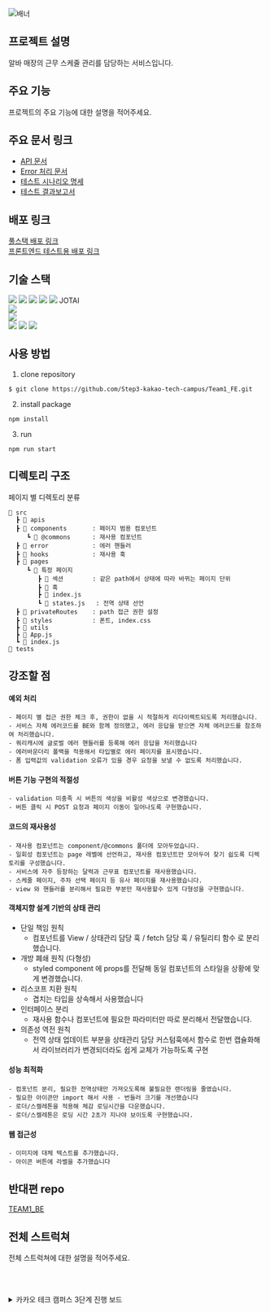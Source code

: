 ![배너](https://github.com/Step3-kakao-tech-campus/Team1_FE/assets/111048211/3621340d-0bd1-4556-94bd-5583288136ce)


## 프로젝트 설명

알바 매장의 근무 스케줄 관리를 담당하는 서비스입니다.

## 주요 기능

프로젝트의 주요 기능에 대한 설명을 적어주세요.

## 주요 문서 링크

- [API 문서](https://www.notion.so/API-10-08-ver-fb7b0444a9574894938b6cf5e39b38c2?pvs=25)
- [Error 처리 문서](https://www.notion.so/978e4b88b09f4e20a487ec4904eddd67?pvs=25)
- [테스트 시나리오 명세](https://www.notion.so/f070025327fd4ab58086f3da594e3f07)
- [테스트 결과보고서](https://www.notion.so/a47cf45db6314e318030c07b5b3da33a)

## 배포 링크

[풀스택 배포 링크](링크를_넣어주세요)   
[프론트엔드 테스트용 배포 링크](https://k14c7827846a9a.user-app.krampoline.com)

## 기술 스택 
<div>
<img src="https://img.shields.io/badge/npm-CB3837?style=for-the-badge&logo=npm&logoColor=white">
<img src="https://img.shields.io/badge/TYPESCRIPT-3178C6?style=for-the-badge&logo=TYPESCRIPT&logoColor=white">
<img src="https://img.shields.io/badge/REACT-61DAFB?style=for-the-badge&logo=REACT&logoColor=white">
<img src="https://img.shields.io/badge/React Query-FF4154?style=for-the-badge&logo=React Query&logoColor=white">
<img src="https://img.shields.io/badge/Axios-5A29E4?style=for-the-badge&logo=Redux&logoColor=white">
JOTAI
</div>
<div>
<img src="https://img.shields.io/badge/styled components-DB7093?style=for-the-badge&logo=styled components&logoColor=white">
</div>
<div>
<img src="https://img.shields.io/badge/playwright-2EAD33?style=for-the-badge&logo=playwright&logoColor=white">
</div>
<div>
<img src="https://img.shields.io/badge/GIT-F05032?style=for-the-badge&logo=GIT&logoColor=white">
<img src="https://img.shields.io/badge/GITHUB-181717?style=for-the-badge&logo=GITHUB&logoColor=white">
<img src="https://img.shields.io/badge/VISUAL STUDIO CODE-007ACC?style=for-the-badge&logo=VISUAL STUDIO CODE&logoColor=white">
</div>


## 사용 방법


1. clone repository
```
$ git clone https://github.com/Step3-kakao-tech-campus/Team1_FE.git
```

2. install package
```
npm install
```

3. run
```
npm run start
```


## 디렉토리 구조

페이지 별 디렉토리 분류

```
📂 src
  ┣ 📂 apis
  ┣ 📂 components       : 페이지 범용 컴포넌트
     ┗ 📂 @commons      : 재사용 컴포넌트
  ┣ 📂 error            : 에러 핸들러
  ┣ 📂 hooks            : 재사용 훅
  ┣ 📂 pages
     ┗ 📂 특정 페이지
        ┣ 📂 섹션        : 같은 path에서 상태에 따라 바뀌는 페이지 단위
        ┣ 📂 훅
        ┣ 📄 index.js    
        ┗ 📄 states.js   : 전역 상태 선언
  ┣ 📂 privateRoutes    : path 접근 권한 설정
  ┣ 📂 styles           : 폰트, index.css 
  ┣ 📂 utils
  ┣ 📄 App.js
  ┗ 📄 index.js
📂 tests
```


## 강조할 점

#### 예외 처리
```
- 페이지 별 접근 권한 체크 후, 권한이 없을 시 적절하게 리다이렉트되도록 처리했습니다.
- 서비스 자체 에러코드를 BE와 함께 정의했고, 에러 응답을 받으면 자체 에러코드를 참조하여 처리했습니다.
- 쿼리캐시에 글로벌 에러 핸들러를 등록해 에러 응답을 처리했습니다
- 에러바운더리 폴백을 적용해서 타입별로 에러 페이지를 표시했습니다.
- 폼 입력값의 validation 오류가 있을 경우 요청을 보낼 수 없도록 처리했습니다.
```
#### 버튼 기능 구현의 적절성
```
- validation 미충족 시 버튼의 색상을 비활성 색상으로 변경했습니다.
- 버튼 클릭 시 POST 요청과 페이지 이동이 일어나도록 구현했습니다.
```
#### 코드의 재사용성
```
- 재사용 컴포넌트는 component/@commons 폴더에 모아두었습니다.
- 일회성 컴포넌트는 page 레벨에 선언하고, 재사용 컴포넌트만 모아두어 찾기 쉽도록 디렉토리를 구성했습니다.
- 서비스에 자주 등장하는 달력과 근무표 컴포넌트를 재사용했습니다.
- 스케줄 페이지, 주차 선택 페이지 등 유사 페이지를 재사용했습니다.
- view 와 핸들러를 분리해서 필요한 부분만 재사용할수 있게 다형성을 구현했습니다.
```
#### 객체지향 설계 기반의 상태 관리
- 단일 책임 원칙
    - 컴포넌트를 View / 상태관리 담당 훅 / fetch 담당 훅 / 유틸리티 함수 로 분리했습니다.
- 개방 폐쇄 원칙 (다형성)
    - styled component 에 props를 전달해 동일 컴포넌트의 스타일을 상황에 맞게 변경했습니다.
- 리스코프 치환 원칙
    - 겹치는 타입을 상속해서 사용했습니다
- 인터페이스 분리
    - 재사용 함수나 컴포넌트에 필요한 파라미터만 따로 분리해서 전달했습니다.
- 의존성 역전 원칙
    - 전역 상태 업데이트 부분을 상태관리 담당 커스텀훅에서 함수로 한번 캡슐화해서 라이브러리가 변경되더라도 쉽게 교체가 가능하도록 구현
#### 성능 최적화
```
- 컴포넌트 분리, 필요한 전역상태만 가져오도록해 불필요한 랜더링을 줄였습니다.
- 필요한 아이콘만 import 해서 사용 - 번들러 크기를 개선했습니다
- 로더/스켈레톤을 적용해 체감 로딩시간을 다운했습니다.
- 로더/스켈레톤은 로딩 시간 2초가 지나야 보이도록 구현했습니다.
```
#### 웹 접근성
```
- 이미지에 대체 텍스트를 추가했습니다.
- 아이콘 버튼에 라벨을 추가했습니다
```

## 반대편 repo

[TEAM1_BE](https://github.com/Step3-kakao-tech-campus/Team1_BE)

## 전체 스트럭쳐

전체 스트럭쳐에 대한 설명을 적어주세요.







<br/><br/>
<details>

<summary>카카오 테크 캠퍼스 3단계 진행 보드</summary>


</br>

## 배포와 관련하여

```

최종 배포는 크램폴린으로 배포해야 합니다.

하지만 배포 환경의 불편함이 있는 경우를 고려하여 

임의의 배포를 위해 타 배포 환경을 자유롭게 이용해도 됩니다. (단, 금액적인 지원은 어렵습니다.)

아래는 추가적인 설정을 통해 (체험판, 혹은 프리 티어 등)무료로 클라우드 배포가 가능한 서비스입니다.

ex ) AWS(아마존), GCP(구글), Azure(마이크로소프트), Cloudtype 

```
## Notice

```
필요 산출물들은 수료 기준에 영향을 주는 것은 아니지만, 
주차 별 산출물을 기반으로 평가가 이루어 집니다.

주차 별 평가 점수는 추 후 최종 평가에 최종 합산 점수로 포함됩니다.
```

![레포지토리 운영-001 (1)](https://github.com/Step3-kakao-tech-campus/practice/assets/138656575/acb0dccd-0441-4200-999a-981865535d5f)
![image](https://github.com/Step3-kakao-tech-campus/practice/assets/138656575/b42cbc06-c5e7-4806-8477-63dfa8e807a0)

[git flowchart_FE.pdf](https://github.com/Step3-kakao-tech-campus/practice/files/12521045/git.flowchart_FE.pdf)


</br>

## 필요 산출물
<details>
<summary>Step3. Week-1</summary>
<div>
    
✅**1주차**
    
```
    - 5 Whys
    - 마켓 리서치
    - 페르소나 & 저니맵
    - 와이어 프레임
    - 칸반보드
```
    
</div>
</details>

---

<details>
<summary>Step3. Week-2</summary>
<div>
    
✅**2주차**
    
```
    - ERD 설계서
    
    - API 명세서
```
    
</div>
</details>

---

<details>
<summary>Step3. Week-3</summary>
<div>
    
✅**3주차**
    
```
    - 최종 기획안
```
    
</div>
</details>

---

<details>
<summary>Step3. Week-4</summary>
<div>
    
✅**4주차**
    
```
    - 4주차 github
    
    - 4주차 노션
```
    
</div>
</details>

---
<details>
<summary>Step3. Week-5</summary>
<div>
    
✅**5주차**
    
```
    - 5주차 github
    
    - 5주차 노션
```
    
</div>
</details>

---

<details>
<summary>Step3. Week-6</summary>
<div>
    
✅**6주차**
    
```
    - 6주차 github
    
    - 중간발표자료
    
    - 피어리뷰시트
```
    
</div>
</details>

---

<details>
<summary>Step3. Week-7</summary>
<div>
    
✅**7주차**
    
```
    - 7주차 github
    
    - 7주차 노션
```
    
</div>
</details>

---

<details>
<summary>Step3. Week-8</summary>
<div>
    
✅**8주차**
    
```
    - 중간고사
    
```
    
</div>
</details>

---

<details>
<summary>Step3. Week-9</summary>
<div>
    
✅**9주차**
    
```
    - 9주차 github
    
    - 9주차 노션
```
    
</div>
</details>

---

<details>
<summary>Step3. Week-10</summary>
<div>
    
✅**10주차**
    
```
    - 10주차 github
    
    - 테스트 시나리오 명세서
    
    - 테스트 결과 보고서
```
    
</div>
</details>

---

<details>
<summary>Step3. Week-11</summary>
<div>
    
✅**11주차**
    
```
    - 최종 기획안
    
    - 배포 인스턴스 링크
```
    
</div>
</details>

---

## **과제 상세 : 수강생들이 과제를 진행할 때, 유념해야할 것**

```
1. README.md 파일은 동료 개발자에게 프로젝트에 쉽게 랜딩하도록 돕는 중요한 소통 수단입니다.
해당 프로젝트에 대해 아무런 지식이 없는 동료들에게 설명하는 것처럼 쉽고, 간결하게 작성해주세요.

2. 좋은 개발자는 디자이너, 기획자, 마케터 등 여러 포지션에 있는 분들과 소통을 잘합니다.
UI 컴포넌트의 명칭과 이를 구현하는 능력은 필수적인 커뮤니케이션 스킬이자 필요사항이니 어떤 상황에서 해당 컴포넌트를 사용하면 좋을지 고민하며 코드를 작성해보세요.

```

</br>

## **코드리뷰 관련: review branch로 PR시, 아래 내용을 포함하여 코멘트 남겨주세요.**

**1. PR 제목과 내용을 아래와 같이 작성 해주세요.**

> PR 제목 : 부산대_0조_아이템명_0주차
> 

</br>

</div>

---

</details>

